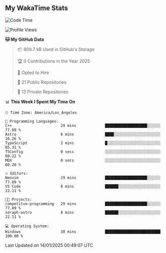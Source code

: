 ## My WakaTime Stats
<!--START_SECTION:waka-->
![Code Time](http://img.shields.io/badge/Code%20Time-201%20hrs%2022%20mins-blue)

![Profile Views](http://img.shields.io/badge/Profile%20Views-4-blue)

**🐱 My GitHub Data** 

> 📦 809.7 kB Used in GitHub's Storage 
 > 
> 🏆 0 Contributions in the Year 2025
 > 
> 💼 Opted to Hire
 > 
> 📜 21 Public Repositories 
 > 
> 🔑 13 Private Repositories 
 > 
📊 **This Week I Spent My Time On** 

```text
🕑︎ Time Zone: America/Los_Angeles

💬 Programming Languages: 
C++                      29 mins             ███████████████████░░░░░░   77.89 % 
Astro                    6 mins              ████░░░░░░░░░░░░░░░░░░░░░   16.26 % 
TypeScript               2 mins              █░░░░░░░░░░░░░░░░░░░░░░░░   05.31 % 
TSConfig                 0 secs              ░░░░░░░░░░░░░░░░░░░░░░░░░   00.22 % 
MDX                      0 secs              ░░░░░░░░░░░░░░░░░░░░░░░░░   00.20 % 

🔥 Editors: 
Neovim                   29 mins             ███████████████████░░░░░░   77.89 % 
VS Code                  8 mins              ██████░░░░░░░░░░░░░░░░░░░   22.11 % 

🐱‍💻 Projects: 
competitve-programming   29 mins             ███████████████████░░░░░░   77.89 % 
seraph-astro             8 mins              ██████░░░░░░░░░░░░░░░░░░░   22.11 % 

💻 Operating System: 
Windows                  38 mins             █████████████████████████   100.00 % 
```


 Last Updated on 14/01/2025 00:49:07 UTC
<!--END_SECTION:waka-->
